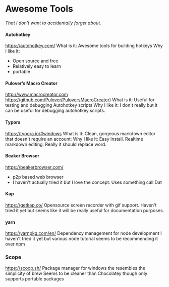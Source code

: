 # Awesome Tools
*That I don't want to accidentally forget about.*

#### Autohotkey
https://autohotkey.com/
What is it: Awesome tools for building hotkeys
Why I like it: 
- Open source and free
- Relatively easy to learn
- portable

#### Pulover’s Macro Creator
http://www.macrocreator.com
https://github.com/Pulover/PuloversMacroCreator)
What is it: Useful for testing and debugging Autohotkey scripts
Why I like it: I don't really but it can be useful for debugging autohotkey scripts.
  
#### Typora
https://typora.io/#windows
What is it: Clean, gorgeous markdown editor that doesn't require an account: 
Why I like it: Easy install. Realtime markdown editing. Really it should replace word. 

#### Beaker Browser
https://beakerbrowser.com/
- p2p based web browser
- I haven't actually tried it but I love the concept. Uses something call Dat

#### Kap
https://getkap.co/
Opensource screen recorder with gif support. 
Haven't tried it yet but seems like it will be really useful for documentation purposes.

#### yarn
https://yarnpkg.com/en/
Dependency management for node development
I haven't tried it yet but various node tutorial seems to be recommending it over npm

### Scope
https://scoop.sh/
Package manager for windows the resembles the simplicity of brew
Seems to be cleaner than Chocolatey though only supports portable packages
